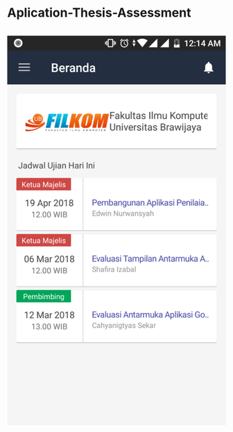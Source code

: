 # Aplication-Thesis-Assessment
<br>
<img src="https://github.com/edwinnrw/Aplication-Thesis-Assessment/blob/master/ss/Screenshot_20180427-001407.png" alt="My cool logo"/>

